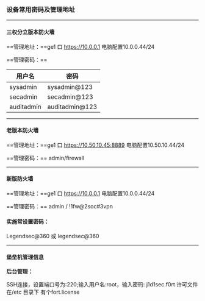 ### 设备常用密码及管理地址

---



#### 三权分立版本防火墙

==管理地址：==ge1 口 https://10.0.0.1   电脑配置10.0.0.44/24

==管理密码：==

| 用户名     | 密码           |
| ---------- | -------------- |
| sysadmin   | sysadmin@123   |
| secadmin   | secadmin@123   |
| auditadmin | auditadmin@123 |



---



#### 老版本防火墙

==管理地址：==ge1 口 https://10.50.10.45:8889   电脑配置10.50.10.44/24

==管理密码：== admin/firewall

---



#### 新版防火墙

==管理地址：==ge1 口 https://10.0.0.1   电脑配置10.0.0.44/24

==管理密码：== admin / !1fw@2soc#3vpn



#### 实施常设置密码：

Legendsec@360 或 legendsec@360



----

#### 堡垒机管理信息



**后台管理：**

SSH连接，设置端口号为:220;输入用户名:root，输入密码: j1d1sec.f0rt 许可文件在/etc 目录下   有个fort.license

















